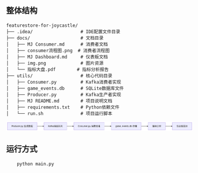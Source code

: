 ## 整体结构
```plaintext
featurestore-for-joycastle/
├── .idea/                  # IDE配置文件目录
├── docs/                   # 文档目录
│   ├── MJ Consumer.md      # 消费者文档
│   ├── consumer流程图.png  # 消费者流程图
│   ├── MJ Dashboard.md     # 仪表板文档
│   ├── img.png             # 图片资源
│   └── 指标大盘.pdf        # 指标分析报告
├── utils/                  # 核心代码目录
│   ├── Consumer.py         # Kafka消费者实现
│   ├── game_events.db      # SQLite数据库文件
│   ├── Producer.py         # Kafka生产者实现
│   ├── MJ README.md        # 项目说明文档
│   ├── requirements.txt    # Python依赖文件
│   └── run.sh              # 项目运行脚本
```
![代码结构.png](docs/%E4%BB%A3%E7%A0%81%E7%BB%93%E6%9E%84.png)

## 运行方式
```sh
    python main.py
```